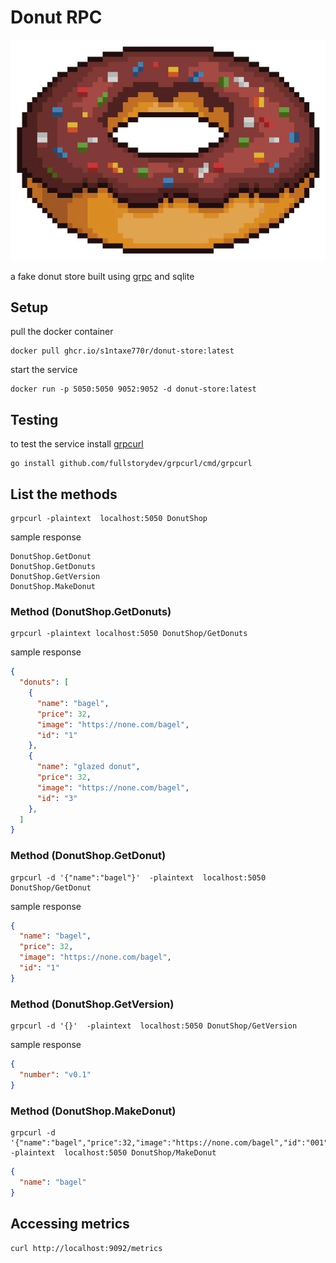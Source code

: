 # Donut RPC
![donut](./pixel-donut.webp)


a fake donut store built using [grpc](https://grpc.io) and sqlite


## Setup 
pull the docker container
```shell
docker pull ghcr.io/s1ntaxe770r/donut-store:latest
```
start the service 
```shell
docker run -p 5050:5050 9052:9052 -d donut-store:latest
```

## Testing 
to test the service install [grpcurl](https://github.com/fullstorydev/grpcurl)
```shell
go install github.com/fullstorydev/grpcurl/cmd/grpcurl
```

## List the methods
```shell
grpcurl -plaintext  localhost:5050 DonutShop
```
sample response
```shell
DonutShop.GetDonut
DonutShop.GetDonuts
DonutShop.GetVersion
DonutShop.MakeDonut
```

### Method (DonutShop.GetDonuts)
```shell
grpcurl -plaintext localhost:5050 DonutShop/GetDonuts 
```

sample response 
```json
{
  "donuts": [
    {
      "name": "bagel",
      "price": 32,
      "image": "https://none.com/bagel",
      "id": "1"
    },
    {
      "name": "glazed donut",
      "price": 32,
      "image": "https://none.com/bagel",
      "id": "3"
    },
  ]
}
```
### Method (DonutShop.GetDonut)
```shell
grpcurl -d '{"name":"bagel"}'  -plaintext  localhost:5050 DonutShop/GetDonut
```

sample response 
```json
{
  "name": "bagel",
  "price": 32,
  "image": "https://none.com/bagel",
  "id": "1"
}
```
### Method (DonutShop.GetVersion)
```shell 
grpcurl -d '{}'  -plaintext  localhost:5050 DonutShop/GetVersion
```

sample response
```json
{
  "number": "v0.1"
}
```
### Method (DonutShop.MakeDonut)
```shell
grpcurl -d '{"name":"bagel","price":32,"image":"https://none.com/bagel","id":"001"}'  -plaintext  localhost:5050 DonutShop/MakeDonut
```

```json
{
  "name": "bagel"
}
```

## Accessing metrics 
```shell
curl http://localhost:9092/metrics
```





